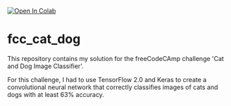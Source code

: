 [![Open In Colab](https://colab.research.google.com/assets/colab-badge.svg)](https://colab.research.google.com/github/googlecolab/colabtools/blob/master/notebooks/colab-github-demo.ipynb)

# fcc_cat_dog
This repository contains my solution for the freeCodeCAmp challenge 'Cat and Dog Image Classifier'.

For this challenge, I had to use TensorFlow 2.0 and Keras to create a convolutional neural network that correctly classifies images of cats and dogs with at least 63% accuracy.
